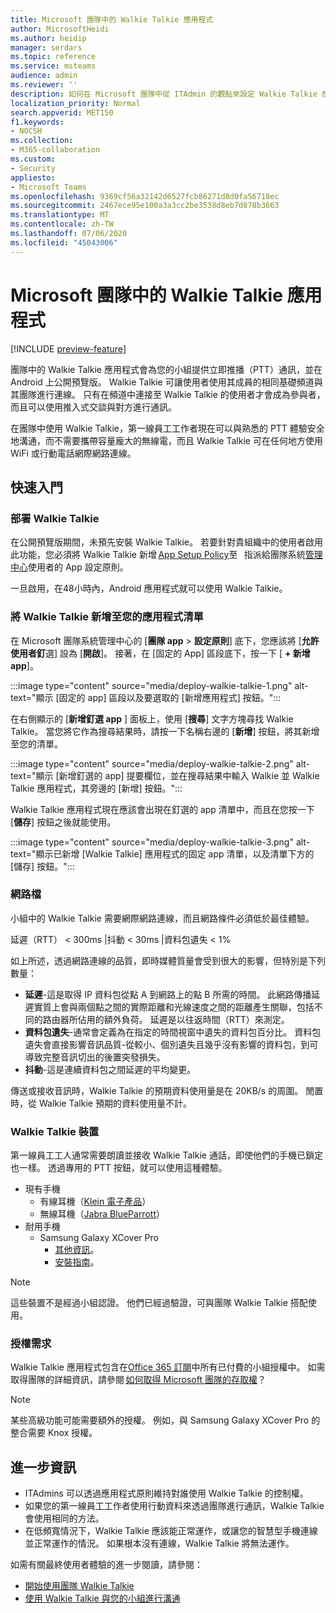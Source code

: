 ```yaml
---
title: Microsoft 團隊中的 Walkie Talkie 應用程式
author: MicrosoftHeidi
ms.author: heidip
manager: serdars
ms.topic: reference
ms.service: msteams
audience: admin
ms.reviewer: ''
description: 如何在 Microsoft 團隊中從 ITAdmin 的觀點來設定 Walkie Talkie 應用程式。
localization_priority: Normal
search.appverid: MET150
f1.keywords:
- NOCSH
ms.collection:
- M365-collaboration
ms.custom:
- Security
appliesto:
- Microsoft Teams
ms.openlocfilehash: 9369cf56a32142d6527fcb86271d8d0fa56718ec
ms.sourcegitcommit: 2467ece95e100a3a3cc2be3538d8eb7d878b3663
ms.translationtype: MT
ms.contentlocale: zh-TW
ms.lasthandoff: 07/06/2020
ms.locfileid: "45043006"
---
```

# <a name="walkie-talkie-app-in-microsoft-teams"></a>Microsoft 團隊中的 Walkie Talkie 應用程式

[!INCLUDE [preview-feature](includes/preview-feature.md)]

團隊中的 Walkie Talkie 應用程式會為您的小組提供立即推播（PTT）通訊，並在 Android 上公開預覽版。 Walkie Talkie 可讓使用者使用其成員的相同基礎頻道與其團隊進行連線。 只有在頻道中連接至 Walkie Talkie 的使用者才會成為參與者，而且可以使用推入式交談與對方進行通訊。

在團隊中使用 Walkie Talkie，第一線員工工作者現在可以與熟悉的 PTT 體驗安全地溝通，而不需要攜帶容量龐大的無線電，而且 Walkie Talkie 可在任何地方使用 WiFi 或行動電話網際網路連線。

## <a name="getting-started"></a>快速入門

### <a name="deploying-walkie-talkie"></a>部署 Walkie Talkie

在公開預覽版期間，未預先安裝 Walkie Talkie。 若要針對貴組織中的使用者啟用此功能，您必須將 Walkie Talkie 新增 [App Setup Policy](teams-app-setup-policies.md)至   指派給團隊系統[管理中心](https://admin.teams.microsoft.com/)使用者的 App 設定原則。

一旦啟用，在48小時內，Android 應用程式就可以使用 Walkie Talkie。

### <a name="adding-walkie-talkie-to-your-app-list"></a>將 Walkie Talkie 新增至您的應用程式清單

在 Microsoft 團隊系統管理中心的 [**團隊 app**  >  **設定原則**] 底下，您應該將 [**允許使用者釘**選] 設為 [**開啟**]。 接著，在 [固定的 App] 區段底下，按一下 [ **+ 新增 app**]。

:::image type="content" source="media/deploy-walkie-talkie-1.png" alt-text="顯示 [固定的 app] 區段以及要選取的 [新增應用程式] 按鈕。":::

在右側顯示的 [**新增釘選 app** ] 面板上，使用 [**搜尋**] 文字方塊尋找 Walkie Talkie。 當您將它作為搜尋結果時，請按一下名稱右邊的 [**新增**] 按鈕，將其新增至您的清單。

:::image type="content" source="media/deploy-walkie-talkie-2.png" alt-text="顯示 [新增釘選的 app] 提要欄位，並在搜尋結果中輸入 Walkie 並 Walkie Talkie 應用程式，其旁邊的 [新增] 按鈕。":::

Walkie Talkie 應用程式現在應該會出現在釘選的 app 清單中，而且在您按一下 [**儲存**] 按鈕之後就能使用。

:::image type="content" source="media/deploy-walkie-talkie-3.png" alt-text="顯示已新增 [Walkie Talkie] 應用程式的固定 app 清單，以及清單下方的 [儲存] 按鈕。":::

### <a name="network-documentation"></a>網路檔

小組中的 Walkie Talkie 需要網際網路連線，而且網路條件必須低於最佳體驗。

延遲（RTT） < 300ms |抖動 < 30ms |資料包遺失 < 1%

如上所述，透過網路連線的品質，即時媒體質量會受到很大的影響，但特別是下列數量：

- **延遲**-這是取得 IP 資料包從點 A 到網路上的點 B 所需的時間。 此網路傳播延遲實質上會與兩個點之間的實際距離和光線速度之間的距離產生關聯，包括不同的路由器所佔用的額外負荷。 延遲是以往返時間（RTT）來測定。
- **資料包遺失**-通常會定義為在指定的時間視窗中遺失的資料包百分比。 資料包遺失會直接影響音訊品質-從較小、個別遺失且幾乎沒有影響的資料包，到可導致完整音訊切出的後置突發損失。
- **抖動**-這是連續資料包之間延遲的平均變更。

傳送或接收音訊時，Walkie Talkie 的預期資料使用量是在 20KB/s 的周圍。 閒置時，從 Walkie Talkie 預期的資料使用量不計。

### <a name="walkie-talkie-devices"></a>Walkie Talkie 裝置

第一線員工工人通常需要朗讀並接收 Walkie Talkie 通話，即使他們的手機已鎖定也一樣。 透過專用的 PTT 按鈕，就可以使用這種體驗。

- 現有手機
  - 有線耳機（[Klein 電子產品](https://www.kleinelectronics.com/)）
  - 無線耳機（[Jabra BlueParrott](https://www.blueparrott.com/)）
- 耐用手機
  - Samsung Galaxy XCover Pro
    - [其他資訊](https://www.samsung.com/us/business/products/mobile/phones/galaxy-xcover-pro/)。
    - [安裝指南](https://docs.samsungknox.com/admin/knox-service-plugin/intune-teams.htm)。

> [!NOTE]
> 這些裝置不是經過小組認證。 他們已經過驗證，可與團隊 Walkie Talkie 搭配使用。

### <a name="license-requirements"></a>授權需求

Walkie Talkie 應用程式包含在[Office 365 訂閱](https://docs.microsoft.com/MicrosoftTeams/office-365-licensing)中所有已付費的小組授權中。 如需取得團隊的詳細資訊，請參閱 [如何取得 Microsoft 團隊的存取權](https://support.office.com/article/fc7f1634-abd3-4f26-a597-9df16e4ca65b)？

> [!NOTE]
> 某些高級功能可能需要額外的授權。 例如，與 Samsung Galaxy XCover Pro 的整合需要 Knox 授權。

## <a name="further-information"></a>進一步資訊

- ITAdmins 可以透過應用程式原則維持對誰使用 Walkie Talkie 的控制權。
- 如果您的第一線員工工作者使用行動資料來透過團隊進行通訊，Walkie Talkie 會使用相同的方法。
- 在低頻寬情況下，Walkie Talkie 應該能正常運作，或讓您的智慧型手機連線並正常運作的情況。 如果根本沒有連線，Walkie Talkie 將無法運作。

如需有關最終使用者體驗的進一步閱讀，請參閱：

- [開始使用團隊 Walkie Talkie](https://support.microsoft.com/office/get-started-with-teams-walkie-talkie-25bdc3d5-bbb2-41b7-89bf-650fae0c8e0c)
- [使用 Walkie Talkie 與您的小組進行溝通](https://support.microsoft.com/office/communicate-with-your-team-in-walkie-talkie-e4342550-5516-4451-b9ec-93166b60f8a4)
